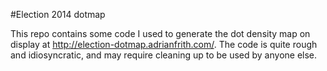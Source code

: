#Election 2014 dotmap

This repo contains some code I used to generate the dot density map on display at http://election-dotmap.adrianfrith.com/. The code is quite rough and idiosyncratic, and may require cleaning up to be used by anyone else.
